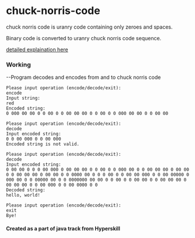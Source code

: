 # chuck-norris-code

chuck norris code is uranry code containing only zeroes and spaces.

Binary code is converted to uranry chuck norris code sequence.

[detailed explaination here](https://www.dcode.fr/chuck-norris-code)

### Working

--Program decodes and encodes from and to chuck norris code

```
Please input operation (encode/decode/exit):
encode
Input string:
red
Encoded string:
0 000 00 00 0 0 00 0 0 00 00 00 0 0 00 0 0 000 00 00 0 0 00 00

Please input operation (encode/decode/exit):
decode
Input encoded string:
0 0 00 000 0 0 00 000
Encoded string is not valid.

Please input operation (encode/decode/exit):
decode
Input encoded string:
0 00 00 0 0 0 00 000 0 00 00 00 0 0 00 0 0 000 00 0 0 00 00 00 0 00 00 0 0 00 00 00 0 00 00 0 0 0000 00 0 0 0 00 0 0 00 00 000 0 0 00 00000 0 000 00 0 0 00000 00 0 0 0000000 00 00 0 0 00 0 0 00 00 0 0 00 00 00 0 00 00 00 0 0 00 000 0 0 00 0000 0 0
Decoded string:
hello, world!

Please input operation (encode/decode/exit):
exit
Bye!
```

#### Created as a part of java track from Hyperskill
